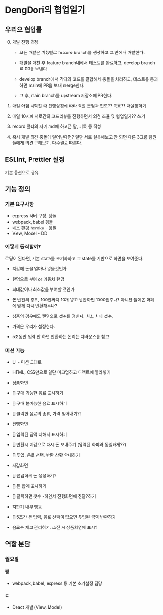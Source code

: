 # DengDori의 협업일기

## 우리으 협업룰

0. 개발 진행 과정 
    
    -  모든 개발은 기능별로 feature branch를 생성하고 그 안에서 개발한다. 

    - 개발을 마친 후 feature branch내에서 테스트를 완료하고, develop branch로 PR을 보낸다. 

    - develop branch에서 각자의 코드를 결합해서 충돌을 처리하고, 테스트를 통과하면 main에 PR을 보내 merge한다.

    - 그 후, main branch를 upstream 저장소에 PR한다.


1. 매일 아침 시작할 때 진행상황에 따라 역할 분담과 진도?? 목표?? 재설정하기 

2. 매일 10시에 서로간의 코드리뷰를 진행하면서 의견 조율 및 협업일기?? 쓰기  

3. record 폴더의 자기.md에 하고픈 말, 기록 등 작성 

4. 혹시 개발 의견 충돌이 일어난다면? 일단 서로 설득해보고 안 되면 다른 3그룹 팀원들에게 의견 구해보기. 다수결로 따른다. 


## ESLint, Prettier 설정

기본 옵션으로 공유

## 기능 정의

### 기본 요구사항 

- express 서버 구성. 펭돌 
- webpack, babel 펭돌 
- 배포 환경 heroku - 펭돌 
- View, Model - DD 

### 어떻게 동작할까?

로딩이 된다면, 기본 state를 초기화하고
그 state를 기반으로 화면을 보여준다. 

- 지갑에 돈을 얼마나 넣을것인가
- 랜덤으로 부여 or 가중치 랜덤 
- 최대값이나 최소값을 부여할 것인가 
- 돈 반환의 경우, 100원짜리 10개 넣고 반환하면 1000원주나? 
아니면 들어온 화폐에 맞게 다시 반환해주나? 


- 상품의 경우에도 랜덤으로 갯수를 정한다. 최소 최대 갯수. 
- 가격은 우리가 설정한다. 

- 5초동안 입력 안 하면 반환하는 논리는 디바운스를 참고 


###  미션 기능

- UI - 미션 그대로  
- HTML, CSS만으로 일단 마크업하고 디액트에 짤라넣기 

- 상품화면

- [] 구매 가능한 음료 표시하기
- [] 구매 불가능한 음료 표시하기
- [] 클릭한 음료의 종류, 가격 얻어내기?? 

- 진행화면

- [] 입력된 금액 더해서 표시하기 
- [] 반환시 지갑으로 다시 돈 보내주기 (입력된 화폐와 동일하게??)
- [] 투입, 음료 선택, 반환 상황 안내하기 


- 지갑화면

- [] 랜덤하게 돈 생성하기?
- [] 돈 합계 표시하기
- [] 클릭하면 갯수 -하면서 진행화면에 전달?하기 

- 자판기 내부 행동

- [] 5초간 돈 입력, 음료 선택이 없으면 투입된 금액 반환하기 
- 음료수 재고 관리하기. 소진 시 상품화면에 표시? 


## 역할 분담 

### 월요일 

#### 펭

- webpack, babel, express 등 기본 초기설정 담당

#### ㄷ

- Deact 개발 (View, Model)






